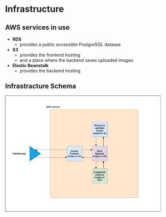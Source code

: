# Infrastructure

## AWS services in use

- **RDS**
  - provides a public accessible PostgreSQL dataase
- **S3**
  - provides the frontend hosting
  - and a place where the backend saves uploaded images
- **Elastic Beanstalk**
  - provides the backend hosting

## Infrastracture Schema

![Infrastructure Schema](./images/architecture.png)
